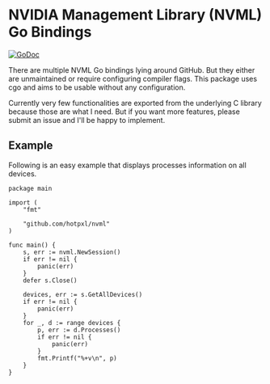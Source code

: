 # NVIDIA Management Library (NVML) Go Bindings

[![GoDoc](https://godoc.org/github.com/hotpxl/nvml?status.svg)](https://godoc.org/github.com/hotpxl/nvml)

There are multiple NVML Go bindings lying around GitHub. But they
either are unmaintained or require configuring compiler flags. This
package uses cgo and aims to be usable without any configuration.

Currently very few functionalities are exported from the underlying C
library because those are what I need. But if you want more features,
please submit an issue and I'll be happy to implement.

## Example

Following is an easy example that displays processes information on
all devices.

	package main

	import (
		"fmt"

		"github.com/hotpxl/nvml"
	)

	func main() {
		s, err := nvml.NewSession()
		if err != nil {
			panic(err)
		}
		defer s.Close()

		devices, err := s.GetAllDevices()
		if err != nil {
			panic(err)
		}
		for _, d := range devices {
			p, err := d.Processes()
			if err != nil {
				panic(err)
			}
			fmt.Printf("%+v\n", p)
		}
	}